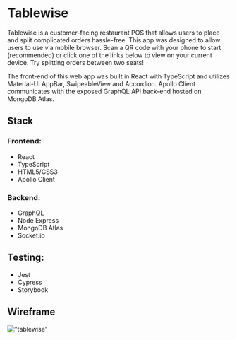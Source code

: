 # Tablewise

Tablewise is a customer-facing restaurant POS that allows users to place and split complicated orders hassle-free. This app was designed to allow users to use via mobile browser. Scan a QR code with your phone to start (recommended) or click one of the links below to view on your current device. Try splitting orders between two seats!

The front-end of this web app was built in React with TypeScript and utilizes Material-UI AppBar, SwipeableView and Accordion. Apollo Client communicates with the exposed GraphQL API back-end hosted on MongoDB Atlas.

## Stack

### Frontend:

- React
- TypeScript
- HTML5/CSS3
- Apollo Client

### Backend:

- GraphQL
- Node Express
- MongoDB Atlas
- Socket.io

## Testing:

- Jest
- Cypress
- Storybook

## Wireframe

!["tablewise"](https://github.com/AdamTranquilla/tablewise/blob/main/client/public/tablewise.gif?raw=true)
